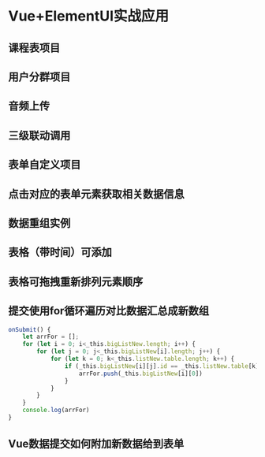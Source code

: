 # Vue+ElementUI实战应用

## 课程表项目

## 用户分群项目

## 音频上传

## 三级联动调用

## 表单自定义项目

## 点击对应的表单元素获取相关数据信息

## 数据重组实例

## 表格（带时间）可添加

## 表格可拖拽重新排列元素顺序

## 提交使用for循环遍历对比数据汇总成新数组
``` javascript
onSubmit() {
	let arrFor = [];
    for (let i = 0; i<_this.bigListNew.length; i++) {
        for (let j = 0; j<_this.bigListNew[i].length; j++) {
            for (let k = 0; k<_this.listNew.table.length; k++) {
                if (_this.bigListNew[i][j].id == _this.listNew.table[k].id) {
                    arrFor.push(_this.bigListNew[i][0])
                }
            }
        } 
    }
    console.log(arrFor)
}
```

## Vue数据提交如何附加新数据给到表单

